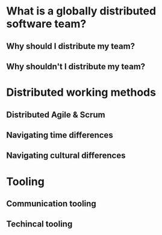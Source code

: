 # What is a globally distributed software team?

## Why should I distribute my team?

## Why shouldn't I distribute my team?

# Distributed working methods

## Distributed Agile & Scrum

## Navigating time differences

## Navigating cultural differences

# Tooling

## Communication tooling

## Techincal tooling
